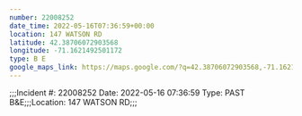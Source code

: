 ```yaml
---
number: 22008252
date_time: 2022-05-16T07:36:59+00:00
location: 147 WATSON RD
latitude: 42.38706072903568
longitude: -71.1621492501172
type: B E
google_maps_link: https://maps.google.com/?q=42.38706072903568,-71.1621492501172
---
```


;;;Incident #: 22008252  Date: 2022-05-16 07:36:59   Type: PAST B&E;;;Location: 147 WATSON RD;;;
